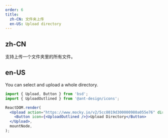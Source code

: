 ```yaml
---
order: 6
title:
  zh-CN: 文件夹上传
  en-US: Upload directory
---
```


## zh-CN

支持上传一个文件夹里的所有文件。

## en-US

You can select and upload a whole directory.

```jsx
import { Upload, Button } from 'bsd';
import { UploadOutlined } from '@ant-design/icons';

ReactDOM.render(
  <Upload action="https://www.mocky.io/v2/5cc8019d300000980a055e76" directory>
    <Button icon={<UploadOutlined />}>Upload Directory</Button>
  </Upload>,
  mountNode,
);
```
